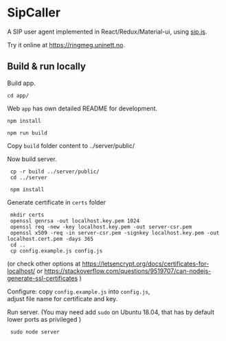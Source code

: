 # SipCaller

A SIP user agent implemented in React/Redux/Material-ui, using [sip.js](https://sipjs.com/).

Try it online at https://ringmeg.uninett.no.

## Build & run locally

Build app.

    cd app/

Web `app` has own detailed README for development.

    npm install
    
    npm run build
    
 Copy `build` folder content to ../server/public/   
 
 Now build server.
 
     cp -r build ../server/public/
     cd ../server
     
     npm install
     
     
     
 Generate certificate in `certs` folder
 
     mkdir certs
     openssl genrsa -out localhost.key.pem 1024
     openssl req -new -key localhost.key.pem -out server-csr.pem
     openssl x509 -req -in server-csr.pem -signkey localhost.key.pem -out localhost.cert.pem -days 365
     cd ..
     cp config.example.js config.js

 
 (or check other options at https://letsencrypt.org/docs/certificates-for-localhost/ 
 or https://stackoverflow.com/questions/9519707/can-nodejs-generate-ssl-certificates )
 
 Configure: copy `config.example.js` into `config.js`,  
 adjust file name for certificate and key.
 
 Run server. (You may need add `sudo` on Ubuntu 18.04, that has by default lower ports as privileged )
 
     sudo node server
 
 
